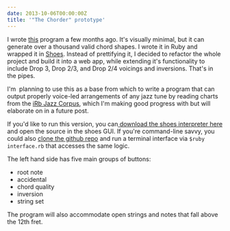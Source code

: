 ```yaml
---
date: 2013-10-06T00:00:00Z
title: '"The Chorder" prototype'
---
```


I wrote [this](https://github.com/urthbound/chorder) program a few months ago.
It's visually minimal, but it can generate over a thousand valid chord shapes.
I wrote it in Ruby and wrapped it in <a href="http://shoesrb.com/"
target="_blank">Shoes</a>. Instead of prettifying it, I decided to refactor the
whole project and build it into a web app, while extending it's functionality
to include Drop 3, Drop 2/3, and Drop 2/4 voicings and inversions. That's in
the pipes.

I'm  planning to use this as a base from which to write a program that can
output properly voice-led arrangements of any jazz tune by reading charts from
the <a href="http://musiccog.ohio-state.edu/home/index.php/iRb_Jazz_Corpus"
target="_blank">iRb Jazz Corpus</a>, which I'm making good progress with but
will elaborate on in a future post.

If you'd like to run this version, you can<a
href="http://shoesrb.com/downloads/" target="_blank"> download the shoes
interpreter here</a> and open the source in the shoes GUI. If you're
command-line savvy, you could also <a
href="https://github.com/urthbound/chorder" target="_blank">clone the github
repo</a> and run a terminal interface via `$ruby interface.rb` that accesses
the same logic.

The left hand side has five main groups of buttons:

- root note
- accidental
- chord quality
- inversion
- string set

The program will also accommodate open strings and notes that fall above the
12th fret.
